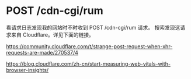 # POST /cdn-cgi/rum

看请求日志发现我的网站时不时收到 POST /cdn-cgi/rum 请求。
搜索发现这请求来自 Cloudflare。详见下面的链接。

https://community.cloudflare.com/t/strange-post-request-when-xhr-requests-are-made/270537/4

https://blog.cloudflare.com/zh-cn/start-measuring-web-vitals-with-browser-insights/
